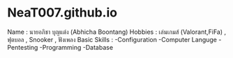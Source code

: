 # NeaT007.github.io
 
Name : นายอภิชา บุญแต่ง (Abhicha Boontang)
Hobbies : เล่นเกมส์ (Valorant,FiFa) , ฟุตบอล , Snooker , ฟังเพลง
Basic Skills : -Configuration -Computer Languge -Pentesting -Programming -Database